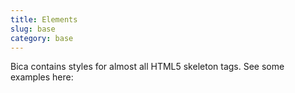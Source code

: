 ```yaml
---
title: Elements
slug: base
category: base
---
```


Bica contains styles for almost all HTML5 skeleton tags. See some examples here:
